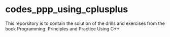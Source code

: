 # codes_ppp_using_cplusplus
This reporsitory is to contain the solution of the drills and exercises from the book Programming: Principles and Practice Using C++
